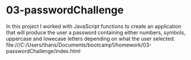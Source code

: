 # 03-passwordChallenge
In this project I worked with JavaScript functions to create an application that will produce the user a password containing either numbers, symbols, uppercase
and lowecase letters depending on what the user selected.
file:///C:/Users/thans/Documents/bootcamp1/homework/03-passwordChallenge/index.html
